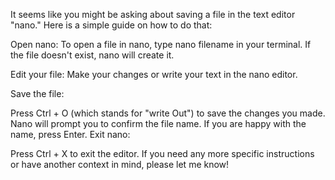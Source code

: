 It seems like you might be asking about saving a file in the text editor "nano." Here is a simple guide on how to do that:

Open nano: To open a file in nano, type nano filename in your terminal. If the file doesn't exist, nano will create it.

Edit your file: Make your changes or write your text in the nano editor.

Save the file:

Press Ctrl + O (which stands for "write Out") to save the changes you made.
Nano will prompt you to confirm the file name. If you are happy with the name, press Enter.
Exit nano:

Press Ctrl + X to exit the editor.
If you need any more specific instructions or have another context in mind, please let me know!